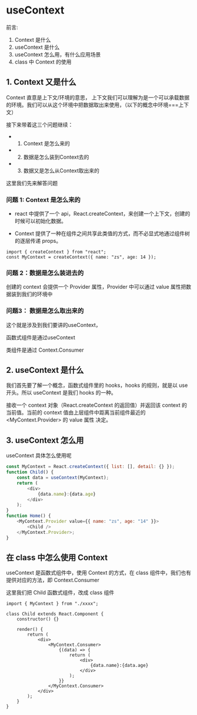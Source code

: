 # useContext

前言:

1. Context 是什么
2. useContext 是什么
3. useContext 怎么用，有什么应用场景
4. class 中 Context 的使用

## 1. Context 又是什么

Context 直意是上下文/环境的意思，
上下文我们可以理解为是一个可以承载数据的环境。我们可以从这个环境中把数据取出来使用，（以下的概念中环境===上下文）

接下来带着这三个问题继续：

-   1. Context 是怎么来的
-   2. 数据是怎么装到Context去的
-   3. 数据又是怎么从Context取出来的

这里我们先来解答问题 

### 问题 1: Context 是怎么来的

-   react 中提供了一个 api，React.createContext，来创建一个上下文，创建的时候可以初始化数据。

-   Context 提供了一种在组件之间共享此类值的方式，而不必显式地通过组件树的逐层传递 props。

```tsx
import { createContext } from "react";
const MyContext = createContext({ name: "zs", age: 14 });
```

### 问题 2：数据是怎么装进去的

创建的 context 会提供一个 Provider 属性，Provider 中可以通过 value 属性把数据装到我们的环境中

###  问题3： 数据是怎么取出来的

这个就是涉及到我们要讲的useContext，

函数式组件是通过useContext

类组件是通过 Context.Consumer



## 2. useContext 是什么

我们首先要了解一个概念，函数式组件里的 hooks，hooks 的规则，就是以 use 开头。所以 useContext 是我们 hooks 的一种。

接收一个 context 对象（React.createContext 的返回值）并返回该 context 的当前值。当前的 context 值由上层组件中距离当前组件最近的 <MyContext.Provider> 的 value 属性 决定。



## 3. useContext 怎么用

useContext
具体怎么使用呢

```js
const MyContext = React.createContext({ list: [], detail: {} });
function Child() {
    const data = useContext(MyContext);
    return (
        <div>
            {data.name}:{data.age}
        </div>
    );
}
function Home() {
    <MyContext.Provider value={{ name: "zs", age: "14" }}>
        <Child />
    </MyContext.Provider>;
}
```

## 在 class 中怎么使用 Context

useContext 是函数式组件中，使用 Context 的方式，在 class 组件中，我们也有提供对应的方法，即 Context.Consumer

这里我们把 Child 函数式组件，改成 class 组件

```tsx
import { MyContext } from "./xxxx";

class Child extends React.Component {
    constructor() {}

    render() {
        return (
            <div>
                <MyContext.Consumer>
                    {(data) => {
                        return (
                            <div>
                                {data.name}:{data.age}
                            </div>
                        );
                    }}
                </MyContext.Consumer>
            </div>
        );
    }
}
```

